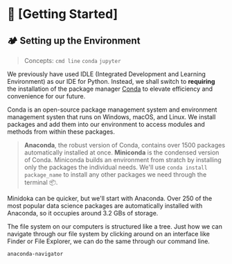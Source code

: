 # 📖 [Getting Started]

## 🏕️ Setting up the Environment 

> Concepts: `cmd line` `conda` `jupyter`

We previously have used IDLE (Integrated Development and Learning Environment) as
our IDE for Python. Instead, we shall switch to **requiring** the installation 
of the package manager [Conda][] to elevate efficiency and convenience for our future.

[Conda]: https://www.anaconda.com/

Conda is an open-source package management system and environment management systen
that runs on Windows, macOS, and Linux. We install packages and add them into our
environment to access modules and methods from within these packages. 
>**Anaconda**, the robust version of Conda, contains over 1500 packages automatically installed at once. 
>**Miniconda** is the condensed version of Conda. Miniconda builds an environment from stratch
> by installing only the packages the individual needs. We'll use `conda install package_name` to install any other packages we need
> through the terminal 📦.

Minidoka can be quicker, but we'll start with Anaconda. Over 250 of the most popular data science 
packages are automatically installed with Anaconda, so it occupies around 3.2 GBs of storage. 

The file system on our computers is structured like a tree. Just how we can 
navigate through our file system by clicking around on an interface like Finder
or File Explorer, we can do the same through our command line. 

`anaconda-navigator`
